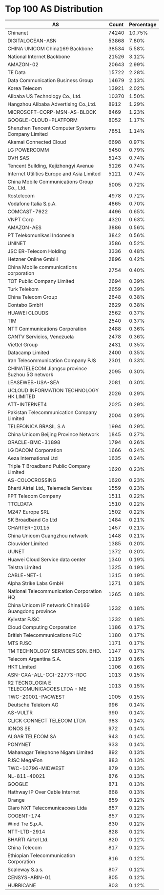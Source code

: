 # Top 100 AS Distribution
| AS | Count | Percentage |
|----|----|----|
| Chinanet | 74240 | 10.75% |
| DIGITALOCEAN-ASN | 53868 | 7.80% |
| CHINA UNICOM China169 Backbone | 38534 | 5.58% |
| National Internet Backbone | 21526 | 3.12% |
| AMAZON-02 | 20643 | 2.99% |
| TE Data | 15722 | 2.28% |
| Data Communication Business Group | 14679 | 2.13% |
| Korea Telecom | 13921 | 2.02% |
| Alibaba US Technology Co., Ltd. | 10370 | 1.50% |
| Hangzhou Alibaba Advertising Co.,Ltd. | 8912 | 1.29% |
| MICROSOFT-CORP-MSN-AS-BLOCK | 8469 | 1.23% |
| GOOGLE-CLOUD-PLATFORM | 8052 | 1.17% |
| Shenzhen Tencent Computer Systems Company Limited | 7851 | 1.14% |
| Akamai Connected Cloud | 6698 | 0.97% |
| LG POWERCOMM | 5450 | 0.79% |
| OVH SAS | 5143 | 0.74% |
| Tencent Building, Kejizhongyi Avenue | 5126 | 0.74% |
| Internet Utilities Europe and Asia Limited | 5121 | 0.74% |
| China Mobile Communications Group Co., Ltd. | 5005 | 0.72% |
| Rostelecom | 4978 | 0.72% |
| Vodafone Italia S.p.A. | 4865 | 0.70% |
| COMCAST-7922 | 4496 | 0.65% |
| VNPT Corp | 4320 | 0.63% |
| AMAZON-AES | 3886 | 0.56% |
| PT Telekomunikasi Indonesia | 3842 | 0.56% |
| UNINET | 3586 | 0.52% |
| JSC ER-Telecom Holding | 3336 | 0.48% |
| Hetzner Online GmbH | 2896 | 0.42% |
| China Mobile communications corporation | 2754 | 0.40% |
| TOT Public Company Limited | 2694 | 0.39% |
| Turk Telekom | 2659 | 0.39% |
| China Telecom Group | 2648 | 0.38% |
| Contabo GmbH | 2629 | 0.38% |
| HUAWEI CLOUDS | 2562 | 0.37% |
| TIM | 2540 | 0.37% |
| NTT Communications Corporation | 2488 | 0.36% |
| CANTV Servicios, Venezuela | 2478 | 0.36% |
| Viettel Group | 2431 | 0.35% |
| Datacamp Limited | 2400 | 0.35% |
| Iran Telecommunication Company PJS | 2301 | 0.33% |
| CHINATELECOM Jiangsu province Suzhou 5G network | 2095 | 0.30% |
| LEASEWEB-USA-SEA | 2081 | 0.30% |
| UCLOUD INFORMATION TECHNOLOGY HK LIMITED | 2026 | 0.29% |
| ATT-INTERNET4 | 2025 | 0.29% |
| Pakistan Telecommunication Company Limited | 2004 | 0.29% |
| TELEFONICA BRASIL S.A | 1994 | 0.29% |
| China Unicom Beijing Province Network | 1845 | 0.27% |
| ORACLE-BMC-31898 | 1794 | 0.26% |
| LG DACOM Corporation | 1666 | 0.24% |
| Aeza International Ltd | 1635 | 0.24% |
| Triple T Broadband Public Company Limited | 1620 | 0.23% |
| AS-COLOCROSSING | 1620 | 0.23% |
| Bharti Airtel Ltd., Telemedia Services | 1559 | 0.23% |
| FPT Telecom Company | 1511 | 0.22% |
| TTCLDATA | 1510 | 0.22% |
| M247 Europe SRL | 1502 | 0.22% |
| SK Broadband Co Ltd | 1484 | 0.21% |
| CHARTER-20115 | 1457 | 0.21% |
| China Unicom Guangzhou network | 1448 | 0.21% |
| Clouvider Limited | 1385 | 0.20% |
| UUNET | 1372 | 0.20% |
| Huawei Cloud Service data center | 1340 | 0.19% |
| Telstra Limited | 1325 | 0.19% |
| CABLE-NET-1 | 1315 | 0.19% |
| Alpha Strike Labs GmbH | 1271 | 0.18% |
| National Telecommunication Corporation HQ | 1265 | 0.18% |
| China Unicom IP network China169 Guangdong province | 1232 | 0.18% |
| Kyivstar PJSC | 1232 | 0.18% |
| Cloud Computing Corporation | 1186 | 0.17% |
| British Telecommunications PLC | 1180 | 0.17% |
| MTS PJSC | 1171 | 0.17% |
| TM TECHNOLOGY SERVICES SDN. BHD. | 1147 | 0.17% |
| Telecom Argentina S.A. | 1119 | 0.16% |
| HKT Limited | 1106 | 0.16% |
| ASN-CXA-ALL-CCI-22773-RDC | 1013 | 0.15% |
| R2 TECNOLOGIA E TELECOMUNICACOES LTDA - ME | 1013 | 0.15% |
| TWC-20001-PACWEST | 1005 | 0.15% |
| Deutsche Telekom AG | 996 | 0.14% |
| AS-VULTR | 990 | 0.14% |
| CLICK CONNECT TELECOM LTDA | 983 | 0.14% |
| IONOS SE | 972 | 0.14% |
| ALGAR TELECOM SA | 943 | 0.14% |
| PONYNET | 933 | 0.14% |
| Mahanagar Telephone Nigam Limited | 892 | 0.13% |
| PJSC MegaFon | 883 | 0.13% |
| TWC-10796-MIDWEST | 879 | 0.13% |
| NL-811-40021 | 876 | 0.13% |
| GOOGLE | 871 | 0.13% |
| Hathway IP Over Cable Internet | 868 | 0.13% |
| Orange | 859 | 0.12% |
| Claro NXT Telecomunicacoes Ltda | 857 | 0.12% |
| COGENT-174 | 857 | 0.12% |
| Wind Tre S.p.A. | 830 | 0.12% |
| NTT-LTD-2914 | 828 | 0.12% |
| BHARTI Airtel Ltd. | 820 | 0.12% |
| China Telecom | 817 | 0.12% |
| Ethiopian Telecommunication Corporation | 816 | 0.12% |
| Scaleway S.a.s. | 807 | 0.12% |
| CENSYS-ARIN-01 | 805 | 0.12% |
| HURRICANE | 803 | 0.12% |
